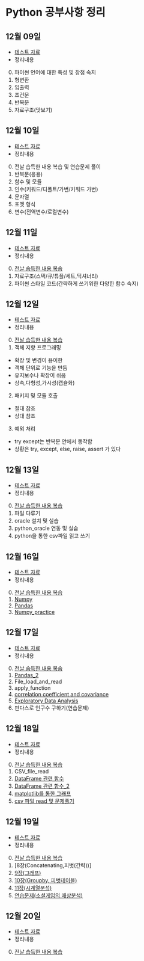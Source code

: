 # Python 공부사항 정리

## 12월 09일
 - [테스트 자료](https://github.com/madfalc0n/Image-analysis-and-develope/tree/master/python/20191209)
 - 정리내용
 0. 파이썬 언어에 대한 특성 및 장점 숙지
 1. 형변환
 2. 입출력
 3. 조건문
 4. 반복문
 5. 자료구조(맛보기)

## 12월 10일
 - [테스트 자료](https://github.com/madfalc0n/Image-analysis-and-develope/tree/master/python/20191210)
 - 정리내용
 0. 전날 습득한 내용 복습 및 연습문제 풀이
 1. 반복문(응용)
 2. 함수 및 모듈
 3. 인수(키워드/디폴트/가변/키워드 가변)
 4. 문자열
 5. 포멧 형식
 6. 변수(전역변수/로컬변수)

## 12월 11일
 - [테스트 자료](https://github.com/madfalc0n/Image-analysis-and-develope/tree/master/python/20191211)
 - 정리내용
 0. [전날 습득한 내용 복습](https://github.com/madfalc0n/Image-analysis-and-develope/blob/master/python/20191211/1.0_review.md)
 1. 자료구조(스택/큐/튜플/세트,딕셔너리)
 2. 파이썬 스타일 코드(간략하게 쓰기위한 다양한 함수 숙지)

## 12월 12일
 - [테스트 자료](https://github.com/madfalc0n/Image-analysis-and-develope/tree/master/python/20191212)
 - 정리내용
 0. [전날 습득한 내용 복습](https://github.com/madfalc0n/Image-analysis-and-develope/blob/master/python/20191212/1.0_review.md)
 1. 객체 지향 프로그래밍
 - 확장 및 변경이 용이한
 - 객체 단위로 기능을 만듬
 - 유지보수나 확장이 쉬움
 - 상속,다형성,가시성(캡슐화)
 2. 패키지 및 모듈 호출
 - 절대 참조
 - 상대 참조
 3. 예외 처리
 - try except는 반복문 안에서 동작함
 - 상황은 try, except, else, raise, assert 가 있다
 
## 12월 13일
 - [테스트 자료](https://github.com/madfalc0n/Image-analysis-and-develope/tree/master/python/20191213)
 - 정리내용
 0. [전날 습득한 내용 복습](https://github.com/madfalc0n/Image-analysis-and-develope/blob/master/python/20191213/1.0_review.md)
 1. 파일 다루기
 2. oracle 설치 및 실습
 3. python_oracle 연동 및 실습
 4. python을 통한 csv파일 읽고 쓰기
 
## 12월 16일
 - [테스트 자료](https://github.com/madfalc0n/Image-analysis-and-develope/tree/master/python/20191216)
 - 정리내용
 0. [전날 습득한 내용 복습](https://github.com/madfalc0n/Image-analysis-and-develope/blob/master/python/20191216/1.0_review.md)
 1. [Numpy](https://github.com/madfalc0n/Image-analysis-and-develope/blob/master/python/20191216/1.1_numpy.ipynb)
 2. [Pandas](https://github.com/madfalc0n/Image-analysis-and-develope/blob/master/python/20191216/1.2_pandas.ipynb)
 3. [Numpy_practice](https://github.com/madfalc0n/Image-analysis-and-develope/blob/master/python/20191216/1.3_Numpy_exercise_training.ipynb) 
 
## 12월 17일
 - [테스트 자료](https://github.com/madfalc0n/Image-analysis-and-develope/tree/master/python/20191217) 
 - 정리내용
 0. [전날 습득한 내용 복습](https://github.com/madfalc0n/Image-analysis-and-develope/blob/master/python/20191217/1.0_review.md)
 1. [Pandas_2](https://github.com/madfalc0n/Image-analysis-and-develope/blob/master/python/20191217/1.1_Pandas_2.ipynb)
 2. File_load_and_read
 3. apply_function
 4. [correlation coefficient and covariance](https://github.com/madfalc0n/Image-analysis-and-develope/blob/master/python/20191217/1.5_correlation_coefficient_and_covariance.ipynb)
 5. [Exploratory Data Analysis](https://github.com/madfalc0n/Image-analysis-and-develope/blob/master/python/20191217/1.6_EDA.ipynb)
 6. 판다스로 인구수 구하기(연습문제)
 
## 12월 18일
 - [테스트 자료](https://github.com/madfalc0n/Image-analysis-and-develope/tree/master/python/20191218) 
 - 정리내용
 0. [전날 습득한 내용 복습](https://github.com/madfalc0n/Image-analysis-and-develope/blob/master/python/20191218/1.0_review.md)
 1. CSV_file_read
 2. [DataFrame 관련 함수](https://github.com/madfalc0n/Image-analysis-and-develope/blob/master/python/20191218/1.2_chapter_7.ipynb)
 3. [DataFrame 관련 함수_2](https://github.com/madfalc0n/Image-analysis-and-develope/blob/master/python/20191218/1.3_chapter_8.ipynb)
 5. [matplotlib를 통한 그래프](https://github.com/madfalc0n/Image-analysis-and-develope/blob/master/python/20191218/1.4_graph.ipynb)
 6. [csv 파일 read 및 문제풀기](https://github.com/madfalc0n/Image-analysis-and-develope/blob/master/python/20191218/1.5_practice_quiz.ipynb)

## 12월 19일
 - [테스트 자료](https://github.com/madfalc0n/Image-analysis-and-develope/tree/master/python/20191219) 
 - 정리내용
 0. [전날 습득한 내용 복습](https://github.com/madfalc0n/Image-analysis-and-develope/blob/master/python/20191219/1.0_review.md)
 1. [8장(Concatenating,피벗(간략))]
 2. [9장(그래프)]()
 3. [10장(Groupby, 피벗테이블)]()
 4. [11장(시계열분석)]()
 5. [연습문제(소셜게임의 매상분석)]()
 
## 12월 20일
 - [테스트 자료](https://github.com/madfalc0n/Image-analysis-and-develope/tree/master/python/20191220)  
 - 정리내용
 0. [전날 습득한 내용 복습](https://github.com/madfalc0n/Image-analysis-and-develope/blob/master/python/20191220/1.0_review.md)
 
 
